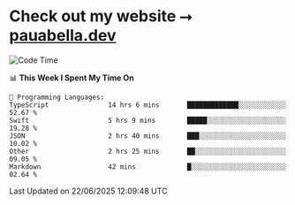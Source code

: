 # Check out my website ⭢ [pauabella.dev](https://pauabella.dev)

<!--START_SECTION:waka-->
![Code Time](http://img.shields.io/badge/Code%20Time-4%2C558%20hrs%2057%20mins-blue)

📊 **This Week I Spent My Time On** 

```text
💬 Programming Languages: 
TypeScript               14 hrs 6 mins       █████████████░░░░░░░░░░░░   52.67 % 
Swift                    5 hrs 9 mins        █████░░░░░░░░░░░░░░░░░░░░   19.28 % 
JSON                     2 hrs 40 mins       ███░░░░░░░░░░░░░░░░░░░░░░   10.02 % 
Other                    2 hrs 25 mins       ██░░░░░░░░░░░░░░░░░░░░░░░   09.05 % 
Markdown                 42 mins             █░░░░░░░░░░░░░░░░░░░░░░░░   02.64 % 
```


 Last Updated on 22/06/2025 12:09:48 UTC
<!--END_SECTION:waka-->
